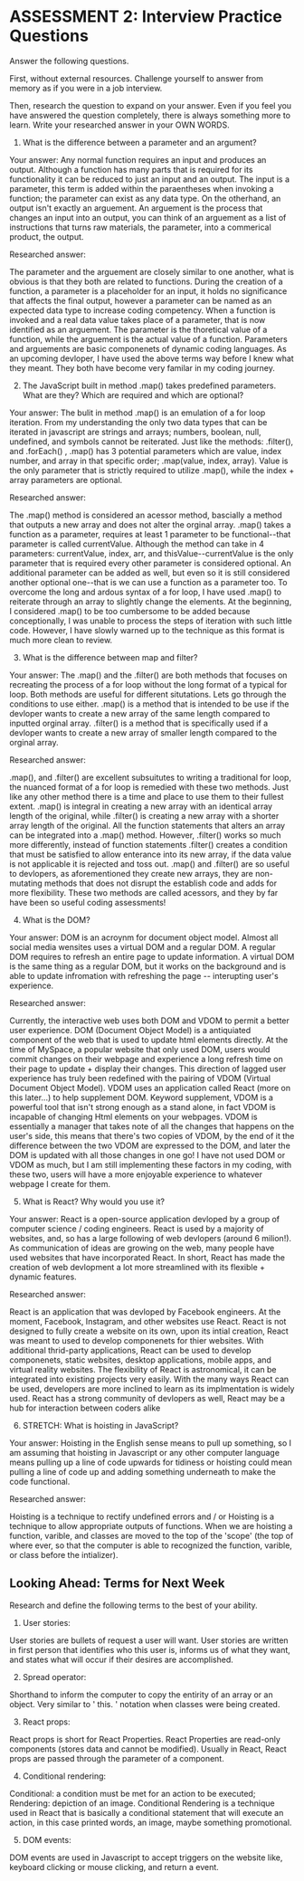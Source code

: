 # ASSESSMENT 2: Interview Practice Questions

Answer the following questions.

First, without external resources. Challenge yourself to answer from memory as if you were in a job interview.

Then, research the question to expand on your answer. Even if you feel you have answered the question completely, there is always something more to learn. Write your researched answer in your OWN WORDS.

1. What is the difference between a parameter and an argument?

Your answer: Any normal function requires an input and produces an output. Although a function has many parts that is required for its functionality it can be reduced to just an input and an output. The input is a parameter, this term is added within the paraentheses when invoking a function; the parameter can exist as any data type. On the otherhand, an output isn't exactly an arguement. An arguement is the process that changes an input into an output, you can think of an arguement as a list of instructions that turns raw materials, the parameter, into a commerical product, the output. 
<!-- my answer is so wrong...  -->

Researched answer:
<!-- Referenced https://linuxhint.com/function-parameters-arguments-javascript/ -->
The parameter and the arguement are closely similar to one another, what is obvious is that they both are related to functions. During the creation of a function, a parameter is a placeholder for an input, it holds no significance that affects the final output, however a parameter can be named as an expected data type to increase coding competency. When a function is invoked and a real data value takes place of a parameter, that is now identified as an arguement. The parameter is the thoretical value of a function, while the arguement is the actual value of a function. 
Parameters and arguements are basic componenets of dynamic coding languages. As an upcoming devloper, I have used the above terms way before I knew what they meant. They both have become very familar in my coding journey. 

2. The JavaScript built in method .map() takes predefined parameters. What are they? Which are required and which are optional?

Your answer: The bulit in method .map() is an emulation of a for loop iteration. From my understanding the only two data types that can be iterated in javascript are strings and arrays; numbers, boolean, null, undefined, and symbols cannot be reiterated. Just like the methods:   .filter(), and .forEach() , .map() has 3 potential parameters which are value, index number, and array in that specific order;   .map(value, index, array). Value is the only parameter that is strictly required to utilize .map(), while the index + array parameters are optional. 
<!-- slightly wrong I forgot to mention about functions + thisValue is also another parameter?!?!?-->

Researched answer:
<!-- Referenced https://www.geeksforgeeks.org/javascript-array-map-method/#:~:text=Generally%20map()%20method%20is,on%20every%20element%20of%20array.&text=Parameters%3A%20This%20method%20accepts%20two,on%20each%20element%20of%20array. -->
The .map() method is considered an acessor method, bascially a method that outputs a new array and does not alter the orginal array. .map() takes a function as a parameter, requires at least 1 parameter to be functional--that parameter is called currentValue. Although the method can take in 4 parameters: currentValue, index, arr, and thisValue--currentValue is the only parameter that is required every other parameter is considered optional. An additional parameter can be added as well, but even so it is still considered another optional one--that is we can use a function as a parameter too.
To overcome the long and ardous syntax of a for loop, I have used .map() to reiterate through an array to slightly change the elements. At the beginning, I considered .map() to be too cumbersome to be added because conceptionally, I was unable to process the steps of iteration with such little code. However, I have slowly warned up to the technique as this format is much more clean to review. 

3. What is the difference between map and filter?

Your answer: The .map() and the .filter() are both methods that focuses on recreating the process of a for loop without the long format of a typical for loop. Both methods are useful for different situtations. Lets go through the conditions to use either. .map() is a method that is intended to be use if the devloper wants to create a new array of the same length compared to inputted orginal array. .filter() is a method that is specifically used if a devloper wants to create a new array of smaller length compared to the orginal array. 

Researched answer:
<!-- https://codeburst.io/array-methods-explained-filter-vs-map-vs-reduce-vs-foreach-ea3127c6d319 -->
.map(), and .filter() are excellent subsuitutes to writing a traditional for loop, the nuanced format of a for loop is remedied with these two methods. Just like any other method there is a time and place to use them to their fullest extent. .map() is integral in creating a new array with an identical array length of the original, while .filter() is creating a new array with a shorter array length of the original. All the function statements that alters an array can be integrated into a .map() method. However, .filter() works so much more differently, instead of function statements .filter() creates a condition that must be satisfied to allow enterance into its new array, if the data value is not applicable it is rejected and toss out.
.map() and .filter() are so useful to devlopers, as aforementioned they create new arrays, they are non-mutating methods that does not disrupt the establish code and adds for more flexibility. These two methods are called acessors, and they by far have been so useful coding assessments!

4. What is the DOM?

Your answer: DOM is an acroynm for document object model. Almost all social media wensites uses a virtual DOM and a regular DOM. A regular DOM requires to refresh an entire page to update information. A virtual DOM is the same thing as a regular DOM, but it works on the background and is able to update infromation with refreshing the page -- interupting user's experience.

Researched answer:
<!-- Referenced https://www.codecademy.com/article/react-virtual-dom + NOTES -->
Currently, the interactive web uses both DOM and VDOM to permit a better user experience. DOM (Document Object Model) is a antiquiated component of the web that is used to update html elements directly. At the time of MySpace, a popular website that only used DOM, users would commit changes on their webpage and experience a long refresh time on their page to update + display their changes. This direction of lagged user experience has truly been redefined with the pairing of VDOM (Virtual Document Object Model). VDOM uses an application called React (more on this later...) to help supplement DOM. Keyword supplement, VDOM is a powerful tool that isn't strong enough as a stand alone, in fact VDOM is incapable of changing Html elements on your webpages. VDOM is essentially a manager that takes note of all the changes that happens on the user's side, this means that there's two copies of VDOM, by the end of it the difference between the two VDOM are expressed to the DOM, and later the DOM is updated with all those changes in one go!
I have not used DOM or VDOM as much, but I am still implementing these factors in my coding, with these two, users will have a more enjoyable experience to whatever webpage I create for them.

5. What is React? Why would you use it?

Your answer: React is a open-source application devloped by a group of computer science / coding engineers. React is used by a majority of websites, and, so has a large following of web devlopers (around 6 milion!). As communication of ideas are growing on the web, many people have used websites that have incorporated React. In short, React has made the creation of web devlopment a lot more streamlined with its flexible + dynamic features.

Researched answer:
<!-- Referenced https://www.freecodecamp.org/news/why-use-react-for-web-development/ -->
React is an application that was devloped by Facebook engineers. At the moment, Facebook, Instagram, and other websites use React. React is not designed to fully create a website on its own, upon its intial creation, React was meant to used to develop componenets for thier websites. With additional thrid-party applications, React can be used to develop componenets, static websites, desktop applications, mobile apps, and virtual reality websites. The flexibility of React is astronomical, it can be integrated into existing projects very easily. With the many ways React can be used, developers are more inclined to learn as its implmentation is widely used. React has a strong community of devlopers as well, React may be a hub for interaction between coders alike

6. STRETCH: What is hoisting in JavaScript?

Your answer: Hoisting in the English sense means to pull up something, so I am assuming that hoisting in Javascript or any other computer language means pulling up a line of code upwards for tidiness or hoisting could mean pulling a line of code up and adding something underneath to make the code functional. 

Researched answer:
<!-- Referenced https://developer.mozilla.org/en-US/docs/Glossary/Hoisting -->
Hoisting is a technique to rectify undefined errors and / or Hoisting is a technique to allow appropriate outputs of functions. When we are hoisting a function, varible, and classes are moved to the top of the 'scope' (the top of where ever, so that the computer is able to recognized the function, varible, or class before the intializer). 

## Looking Ahead: Terms for Next Week

Research and define the following terms to the best of your ability.

1. User stories:
<!-- Referenced https://www.objectstyle.com/agile/user-stories-how-to -->
User stories are bullets of request a user will want. User stories are written in first person that identifies who this user is, informs us of what they want, and states what will occur if their desires are accomplished.

2. Spread operator:
<!-- Referenced https://www.w3schools.com/react/react_es6_spread.asp -->
Shorthand to inform the computer to copy the entirity of an array or an object. Very similar to ' this. ' notation when classes were being created.

3. React props:
<!-- Referenced https://www.javatpoint.com/react-props -->
React props is short for React Properties. React Properties are read-only components (stores data and cannot be modified). Usually in React, React props are passed through the parameter of a component.

4. Conditional rendering:
<!-- Referenced https://reactjs.org/docs/conditional-rendering.html -->
Conditional: a condition must be met for an action to be executed; Rendering: depiction of an image. Conditional Rendering is a technique used in React that is basically a conditional statement that will execute an action, in this case printed words, an image, maybe something promotional. 

5. DOM events:
<!-- Referenced https://www.w3schools.com/jsref/dom_obj_event.asp -->
DOM events are used in Javascript to accept triggers on the website like, keyboard clicking or mouse clicking, and return a event. 

